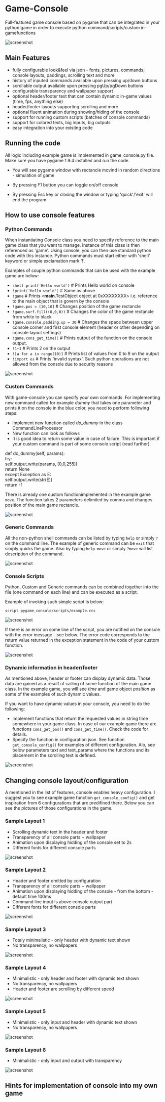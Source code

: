# Game-Console
Full-featured game console based on pygame that can be integrated in your python game in order to execute python command/scripts/custom in-gamefunctions

![screenshot](https://github.com/xdoko01/Game-Console/blob/master/pygame_console/docs/02_console01_start.png)

## Main Features
* fully configurable look&feel via json - fonts, pictures, commands, console layouts, paddings, scrolling text and more
* history of inputed commands available upon pressing up/down buttons
* scrollable output available upon pressing pgUp/pgDown buttons
* configurable transparency and wallpaper support
* optional header/footer text that can contain dynamic in-game values (time, fps, anything else)
* header/footer layouts supporting scrolling and more
* optional fluent animation during showing/hiding of the console
* support for running custom scripts (batches of console commands)
* support for colored texts, big inputs, big outputs
* easy integration into your existing code

## Running the code
All logic including example game is implemented in game_console.py file. Make sure you have pygame 1.9.4 installed and run the code.

* You will see pygame window with rectancle movind in random directions - simulation of game

* By pressing F1 button you can toggle on/off console

* By pressing Esc key or closing the window or typing 'quick'/'exit' will end the program

## How to use console features

### Python Commands
When instantiating Console class you need to specify reference to the main game class that you want to manage. Instance of this class is then referenced as 'game'. Using console, you can then use standard python code with this instance. Python commands must start either with 'shell' keyword or simple exclamation mark '!'.

Examples of couple python commands that can be used with the example game are below:

* <code>shell print('Hello world')</code>     # Prints Hello world on console
* <code>!print('Hello world')</code>      # Same as above
* <code>!game</code>      # Prints <__main__.TestObject object at 0xXXXXXXXX> i.e. reference to the main object that is govern by the console
* <code>!game.pos = [10,10]</code>      # Changes position of the game rectancle
* <code>!game.surf.fill((0,0,0))</code>     # Changes the color of the game rectancle from white to black
* <code>!game.console.padding.up = 30</code>      # Changes the space between upper console corner and first console element (header or other depending on console layout settings)
* <code>!game.cons_get_time()</code>      # Prints output of the function on the console output.
* <code>!1+1</code>      # Prints 2 on the output
* <code>![a for a in range(10)]</code>      # Prints list of values from 0 to 9 on the output
* <code>!import os</code>     # Prints 'invalid syntax'. Such python operations are not allowed from the console due to security reasons

![screenshot](https://github.com/xdoko01/Game-Console/blob/master/pygame_console/docs/07_console01_cmd_py.png)

### Custom Commands
With game-console you can specify your own commands. For implementing new command called for example <i>dummy</i> that takes one parameter and prints it on the console in the blue color, you need to perform following steps:

* implement new function called <i>do_dummy</i> in the class CommandLineProcessor
* New function can look as follows
* It is good idea to return some value in case of failure. This is important if your custom command is part of some console script (read further).

def do_dummy(self, params):</br>
  try:</br>
    self.output.write(params, (0,0,255))</br>
    return None</br>
  except Exception as E:</br>
    self.output.write(str(E))</br>
    return -1</br>

There is already one custom functionimplemented in the example game <code>move</code>. The function takes 2 parameters delimited by comma and changes position of the main game rectancle.

![screenshot](https://github.com/xdoko01/Game-Console/blob/master/pygame_console/docs/03_console01_cmd_input.png)

### Generic Commands
All the non-python shell commands can be listed by typing <code>help</code> or simply <code>?</code> on the command line. The example of generic command can be <code>exit</code> that simply quicks the game. Also by typing <code>help move</code> or simply <code>?move</code> will list description of the command.

![screenshot](https://github.com/xdoko01/Game-Console/blob/master/pygame_console/docs/08_console01_cmd_gen.png)

### Console Scripts
Python, Custom and Generic commands can be combined together into the file (one command on each line) and can be executed as a script.

Example of invoking such simple script is below:

<code>script pygame_console/scripts/example.cns</code>

![screenshot](https://github.com/xdoko01/Game-Console/blob/master/pygame_console/docs/09_console01_cmd_script.png)

If there is an error on some line of the script, you are notified on the console with the error message - see below. The error code corresponds to the return value returned in the exception statement in the code of your custom function.

![screenshot](https://github.com/xdoko01/Game-Console/blob/master/pygame_console/docs/10_console01_cmd_script_err.png)

### Dynamic information in header/footer
As mentioned above, header or footer can display dynamic data. Those data are gained as a resulf of calling of some function of the main game class. In the example game, you will see <i>time</i> and game object <i>position</i> as some of the examples of such dynamic values.

If you want to have dynamic values in your console, you need to do the following:

* Implement functions that return the requested values in string time somewhere in your game class. In case of our example game there are functions <code>cons_get_pos()</code> and <code>cons_get_time()</code>. Check the code for details.
* Specify the function in configuration json. See function <code>get_console_config()</code> for examples of different configuration. Alo, see below parameters taxt and text_params where the functions and its placement in the scrolling text is defined.

![screenshot](https://github.com/xdoko01/Game-Console/blob/master/pygame_console/docs/11_dynamic_text_config.png)

## Changing console layout/configuration
A mentioned in the list of features, console enables heavy configuration. I suggest you to see example game function <code>get_console_config()</code> and get inspiration from 6 configurations that are predifined there.
Below you can see the pictures of those configurations in the game.

### Sample Layout 1
* Scrolling dynamic text in the header and footer
* Transparency of all console parts + wallpaper
* Animation upon displaying hidding of the console set to 2s
* Different fonts for different console parts

![screenshot](https://github.com/xdoko01/Game-Console/blob/master/pygame_console/docs/ConsoleConf01.png)

### Sample Layout 2
* Header and footer omitted by configuration
* Transparency of all console parts + wallpaper
* Animation upon displaying hidding of the console - from the bottom - default time 100ms
* Command line input is above console output part
* Different fonts for different console parts

![screenshot](https://github.com/xdoko01/Game-Console/blob/master/pygame_console/docs/ConsoleConf02.png)

### Sample Layout 3
* Totaly minimalistic - only header with dynamic text shown
* No transparency, no wallpapers

![screenshot](https://github.com/xdoko01/Game-Console/blob/master/pygame_console/docs/ConsoleConf03.png)

### Sample Layout 4
* Minimalistic - only header and footer with dynamic text shown
* No transparency, no wallpapers
* Header and footer are scrolling by different speed

![screenshot](https://github.com/xdoko01/Game-Console/blob/master/pygame_console/docs/ConsoleConf04.png)

### Sample Layout 5
* Minimalistic - only input and header with dynamic text shown
* No transparency, no wallpapers

![screenshot](https://github.com/xdoko01/Game-Console/blob/master/pygame_console/docs/ConsoleConf05.png)

### Sample Layout 6
* Minimalistic - only input and output with transparency

![screenshot](https://github.com/xdoko01/Game-Console/blob/master/pygame_console/docs/ConsoleConf06.png)


## Hints for implementation of console into my own game

